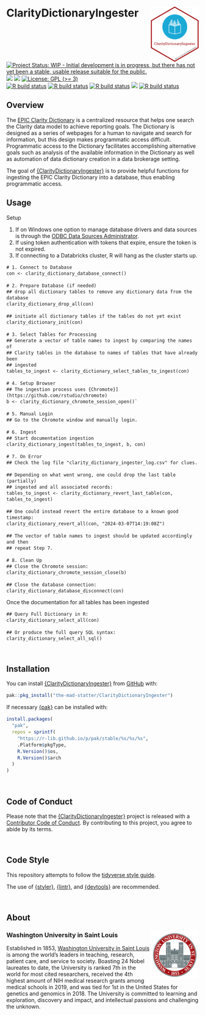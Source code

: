 
<!-- README.md is generated from README.Rmd. Please edit that file -->

# ClarityDictionaryIngester <img src="man/figures/logo.png" align="right" width="125px" />

<!-- badges: start -->

[![Project Status: WIP - Initial development is in progress, but there
has not yet been a stable, usable release suitable for the
public.](https://www.repostatus.org/badges/latest/wip.svg)](https://www.repostatus.org/#wip)
[![](https://img.shields.io/badge/lifecycle-experimental-orange.svg)](https://lifecycle.r-lib.org/articles/stages.html#experimental)
[![](https://img.shields.io/github/last-commit/the-mad-statter/ClarityDictionaryIngester.svg)](https://github.com/the-mad-statter/ClarityDictionaryIngester/commits/main)
[![License: GPL (\>=
3)](https://img.shields.io/badge/license-GPL%20(%3E=%203)-blue.svg)](https://cran.r-project.org/web/licenses/GPL%20(%3E=%203))
<br /> [![R build
status](https://github.com/the-mad-statter/ClarityDictionaryIngester/workflows/style/badge.svg)](https://github.com/the-mad-statter/ClarityDictionaryIngester/actions)
[![R build
status](https://github.com/the-mad-statter/ClarityDictionaryIngester/workflows/lint/badge.svg)](https://github.com/the-mad-statter/ClarityDictionaryIngester/actions)
[![R build
status](https://github.com/the-mad-statter/ClarityDictionaryIngester/workflows/test-coverage/badge.svg)](https://github.com/the-mad-statter/ClarityDictionaryIngester/actions)
[![](https://codecov.io/gh/the-mad-statter/ClarityDictionaryIngester/branch/main/graph/badge.svg)](https://codecov.io/gh/the-mad-statter/ClarityDictionaryIngester)
[![R build
status](https://github.com/the-mad-statter/ClarityDictionaryIngester/workflows/r-cmd-check/badge.svg)](https://github.com/the-mad-statter/ClarityDictionaryIngester/actions)
<!-- badges: end -->

## Overview

The [EPIC Clarity
Dictionary](https://datahandbook.epic.com/ClarityDictionary) is a
centralized resource that helps one search the Clarity data model to
achieve reporting goals. The Dictionary is designed as a series of
webpages for a human to navigate and search for information, but this
design makes programmatic access difficult. Programmatic access to the
Dictionary facilitates accomplishing alternative goals such as analysis
of the available information in the Dictionary as well as automation of
data dictionary creation in a data brokerage setting.

The goal of
[{ClarityDictionaryIngester}](https://github.com/the-mad-statter/ClarityDictionaryIngester)
is to provide helpful functions for ingesting the EPIC Clarity
Dictionary into a database, thus enabling programmatic access.

## Usage

Setup

1.  If on Windows one option to manage database drivers and data sources
    is through the [ODBC Data Sources
    Administrator](https://learn.microsoft.com/en-us/host-integration-server/core/odbc-data-source-administrator).
2.  If using token authentication with tokens that expire, ensure the
    token is not expired.
3.  If connecting to a Databricks cluster, R will hang as the cluster
    starts up.

<!-- -->

    # 1. Connect to Database
    con <- clarity_dictionary_database_connect()

    # 2. Prepare Database (if needed)
    ## drop all dictionary tables to remove any dictionary data from the database
    clarity_dictionary_drop_all(con)

    ## initiate all dictionary tables if the tables do not yet exist
    clarity_dictionary_init(con)

    # 3. Select Tables for Processing
    ## Generate a vector of table names to ingest by comparing the names of 
    ## Clarity tables in the database to names of tables that have already been 
    ## ingested
    tables_to_ingest <- clarity_dictionary_select_tables_to_ingest(con)

    # 4. Setup Browser
    ## The ingestion process uses {Chromote}](https://github.com/rstudio/chromote)
    b <- clarity_dictionary_chromote_session_open()`

    # 5. Manual Login
    ## Go to the Chromote window and manually login.

    # 6. Ingest
    ## Start documentation ingestion
    clarity_dictionary_ingest(tables_to_ingest, b, con)

    # 7. On Error
    ## Check the log file "clarity_dictionary_ingester_log.csv" for clues.

    ## Depending on what went wrong, one could drop the last table (partially) 
    ## ingested and all associated records:
    tables_to_ingest <- clarity_dictionary_revert_last_table(con, tables_to_ingest)

    ## One could instead revert the entire database to a known good timestamp:
    clarity_dictionary_revert_all(con, "2024-03-07T14:19:08Z")

    ## The vector of table names to ingest should be updated accordingly and then 
    ## repeat Step 7.

    # 8. Clean Up
    ## Close the Chromote session:
    clarity_dictionary_chromote_session_close(b)

    ## Close the database connection:
    clarity_dictionary_database_disconnect(con)

Once the documentation for all tables has been ingested

    ## Query Full Dictionary in R:
    clarity_dictionary_select_all(con)

    ## Or produce the full query SQL syntax:
    clarity_dictionary_select_all_sql()

<br />

## Installation

You can install
[{ClarityDictionaryIngester}](https://github.com/the-mad-statter/ClarityDictionaryIngester)
from
[GitHub](https://github.com/the-mad-statter/ClarityDictionaryIngester)
with:

``` r
pak::pkg_install("the-mad-statter/ClarityDictionaryIngester")
```

If necessary [{pak}](https://github.com/r-lib/pak) can be installed
with:

``` r
install.packages(
  "pak", 
  repos = sprintf(
    "https://r-lib.github.io/p/pak/stable/%s/%s/%s", 
    .Platform$pkgType, 
    R.Version()$os, 
    R.Version()$arch
  )
)
```

<br />

## Code of Conduct

Please note that the
[{ClarityDictionaryIngester}](https://github.com/the-mad-statter/ClarityDictionaryIngester)
project is released with a [Contributor Code of
Conduct](https://contributor-covenant.org/version/2/0/CODE_OF_CONDUCT.html).
By contributing to this project, you agree to abide by its terms.

<br />

## Code Style

This repository attempts to follow the [tidyverse style
guide](https://style.tidyverse.org/index.html).

The use of [{styler}](https://github.com/r-lib/styler),
[{lintr}](https://github.com/r-lib/lintr), and
[{devtools}](https://github.com/r-lib/devtools) are recommended.

<br />

## About

### Washington University in Saint Louis <img src="man/figures/brookings_seal.png" align="right" width="125px"/>

Established in 1853, [Washington University in Saint
Louis](https://www.wustl.edu) is among the world’s leaders in teaching,
research, patient care, and service to society. Boasting 24 Nobel
laureates to date, the University is ranked 7th in the world for most
cited researchers, received the 4th highest amount of NIH medical
research grants among medical schools in 2019, and was tied for 1st in
the United States for genetics and genomics in 2018. The University is
committed to learning and exploration, discovery and impact, and
intellectual passions and challenging the unknown.
